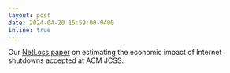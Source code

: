 ```yaml
---
layout: post
date: 2024-04-20 15:59:00-0400
inline: true
---
```


Our [NetLoss paper](https://dl.acm.org/doi/10.1145/3659466) on estimating the economic impact of Internet shutdowns accepted at ACM JCSS.
